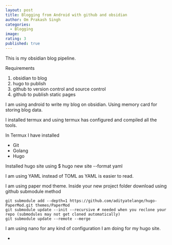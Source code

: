 ```yaml
---
layout: post
title: Blogging from Android with github and obsidian
author: Om Prakash Singh
categories:
  - Blogging
image: 
rating: 3
published: true
---
```

This is my obsidian blog pipeline.

Requirements
1. obsidian to blog
2. hugo to publish
3. github to version control and source control
4. github to publish static pages

I am using android to write my blog on obsidian. Using memory card for storing blog data.

I installed termux and using termux has configured and compiled all the tools.

In Termux I have installed
- Git
- Golang
- Hugo

Installed hugo site using 
$ hugo new site <site name for my blog> --format yaml

I am using YAML instead of TOML as YAML is easier to read.

I am using paper mod theme. Inside your new project folder download using github submodule method

```
git submodule add --depth=1 https://github.com/adityatelange/hugo-PaperMod.git themes/PaperMod
git submodule update --init --recursive # needed when you reclone your repo (submodules may not get cloned automatically)
git submodule update --remote --merge
```


I am using nano for any kind of configuration I am doing for my hugo site.

- 